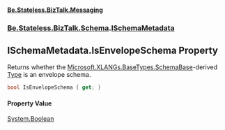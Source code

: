 #### [Be.Stateless.BizTalk.Messaging](README.md 'README')
### [Be.Stateless.BizTalk.Schema](Be.Stateless.BizTalk.Schema.md 'Be.Stateless.BizTalk.Schema').[ISchemaMetadata](ISchemaMetadata.md 'Be.Stateless.BizTalk.Schema.ISchemaMetadata')

## ISchemaMetadata.IsEnvelopeSchema Property

Returns whether the [Microsoft.XLANGs.BaseTypes.SchemaBase](https://docs.microsoft.com/en-us/dotnet/api/Microsoft.XLANGs.BaseTypes.SchemaBase 'Microsoft.XLANGs.BaseTypes.SchemaBase')-derived [Type](ISchemaMetadata.Type.md 'Be.Stateless.BizTalk.Schema.ISchemaMetadata.Type') is an envelope schema.

```csharp
bool IsEnvelopeSchema { get; }
```

#### Property Value
[System.Boolean](https://docs.microsoft.com/en-us/dotnet/api/System.Boolean 'System.Boolean')